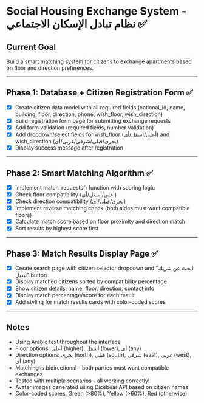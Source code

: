 # Social Housing Exchange System - نظام تبادل الإسكان الاجتماعي ✅

## Current Goal
Build a smart matching system for citizens to exchange apartments based on floor and direction preferences.

---

## Phase 1: Database + Citizen Registration Form ✅
- [x] Create citizen data model with all required fields (national_id, name, building, floor, direction, phone, wish_floor, wish_direction)
- [x] Build registration form page for submitting exchange requests
- [x] Add form validation (required fields, number validation)
- [x] Add dropdown/select fields for wish_floor (أعلى/أسفل/أى) and wish_direction (بحرى/قبلى/شرقى/غربى/أى)
- [x] Display success message after registration

---

## Phase 2: Smart Matching Algorithm ✅
- [x] Implement match_requests() function with scoring logic
- [x] Check floor compatibility (أعلى/أسفل/أى)
- [x] Check direction compatibility (بحرى/قبلى/أى)
- [x] Implement reverse matching check (both sides must want compatible floors)
- [x] Calculate match score based on floor proximity and direction match
- [x] Sort results by highest score first

---

## Phase 3: Match Results Display Page ✅
- [x] Create search page with citizen selector dropdown and "ابحث عن شريك تبديل" button
- [x] Display matched citizens sorted by compatibility percentage
- [x] Show citizen details: name, floor, direction, contact info
- [x] Display match percentage/score for each result
- [x] Add styling for match results cards with color-coded scores

---

## Notes
- Using Arabic text throughout the interface
- Floor options: أعلى (higher), أسفل (lower), أى (any)
- Direction options: بحرى (north), قبلى (south), شرقى (east), غربى (west), أى (any)
- Matching is bidirectional - both parties must want compatible exchanges
- Tested with multiple scenarios - all working correctly!
- Avatar images generated using Dicebear API based on citizen names
- Color-coded scores: Green (>80%), Yellow (>60%), Red (otherwise)
